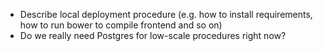 * Describe local deployment procedure (e.g. how to install requirements, how to run bower to compile frontend and so on)
* Do we really need Postgres for low-scale procedures right now?
